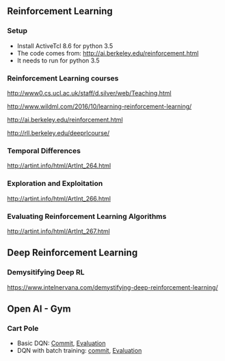 ## Reinforcement Learning
### Setup
* Install ActiveTcl 8.6 for python 3.5
* The code comes from: http://ai.berkeley.edu/reinforcement.html
* It needs to run for python 3.5

### Reinforcement Learning courses
<http://www0.cs.ucl.ac.uk/staff/d.silver/web/Teaching.html>

<http://www.wildml.com/2016/10/learning-reinforcement-learning/>

<http://ai.berkeley.edu/reinforcement.html>

<http://rll.berkeley.edu/deeprlcourse/>

### Temporal Differences
<http://artint.info/html/ArtInt_264.html>

### Exploration and Exploitation
<http://artint.info/html/ArtInt_266.html>

### Evaluating Reinforcement Learning Algorithms
<http://artint.info/html/ArtInt_267.html>

## Deep Reinforcement Learning
### Demysitifying Deep RL
<https://www.intelnervana.com/demystifying-deep-reinforcement-learning/>

## Open AI - Gym
### Cart Pole
* Basic DQN: [Commit](https://github.com/hsgui/interest-only/commit/819b9a491d78a746a8eec12331b5c74718eb62d7), [Evaluation](https://gym.openai.com/evaluations/eval_ytHZ89GTZaDudD6Hz3gQ)
* DQN with batch training: [commit](https://github.com/hsgui/interest-only/commit/2e96517ae4c64f823208e3b83a7ca5dec1b163c6), [Evaluation](https://gym.openai.com/evaluations/eval_4xNlDFtTzqyDFwyZ2dRdA)